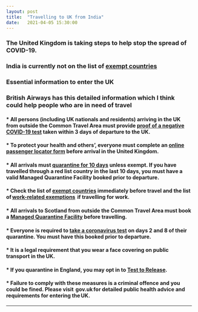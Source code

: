 ```yaml
---
layout: post 
title:  "Travelling to UK from India"
date:   2021-04-05 15:30:00 
---
```


### The United Kingdom is taking steps to help stop the spread of COVID-19.

### India is currently not on the list of [exempt countries](https://www.gov.uk/guidance/coronavirus-covid-19-travel-corridors) 

### Essential information to enter the UK

### British Airways has this detailed information which I think could help people who are in need of travel

#### * All persons (including UK nationals and residents) arriving in the UK from outside the Common Travel Area must provide [proof of a negative COVID-19 test](https://www.gov.uk/guidance/coronavirus-covid-19-testing-for-people-travelling-to-england) taken within 3 days of departure to the UK.
#### * To protect your health and others’, everyone must complete an [online passenger locator form](https://www.gov.uk/provide-journey-contact-details-before-travel-uk) before arrival in the United Kingdom.
#### * All arrivals must [quarantine for 10 days](https://www.gov.uk/guidance/how-to-quarantine-when-you-arrive-in-england) unless exempt. If you have travelled through a red list country in the last 10 days, you must have a valid Managed Quarantine Facility booked prior to departure.
#### * Check the list of [exempt countries](https://www.gov.uk/guidance/coronavirus-covid-19-travel-corridors) immediately before travel and the list of [work-related exemptions](https://www.gov.uk/government/publications/coronavirus-covid-19-travellers-exempt-from-uk-border-rules/coronavirus-covid-19-travellers-exempt-from-uk-border-rules)  if travelling for work.
#### * All arrivals to Scotland from outside the Common Travel Area must book a [Managed Quarantine Facility](https://www.gov.scot/publications/coronavirus-covid-19-international-travel-quarantine/) before travelling.
#### * Everyone is required to [take a coronavirus test](https://www.gov.uk/guidance/how-to-quarantine-when-you-arrive-in-england) on days 2 and 8 of their quarantine. You must have this booked prior to departure.
#### * It is a legal requirement that you wear a face covering on public transport in the UK.
#### * If you quarantine in England, you may opt in to [Test to Release](https://www.gov.uk/guidance/coronavirus-covid-19-test-to-release-for-international-travel).
#### * Failure to comply with these measures is a criminal offence and you could be fined. Please visit  gov.uk for detailed public health advice and requirements for entering the UK.

---




